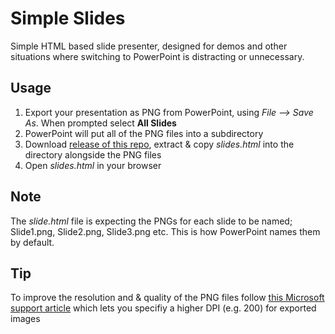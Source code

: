 # Simple Slides
Simple HTML based slide presenter, designed for demos and other situations where switching to PowerPoint is distracting or unnecessary.

## Usage
1) Export your presentation as PNG from PowerPoint, using *File --> Save As*. When prompted select **All Slides**
2) PowerPoint will put all of the PNG files into a subdirectory 
3) Download [release of this repo](https://github.com/benc-uk/simple-slides/releases), extract & copy *slides.html* into the directory alongside the PNG files
4) Open *slides.html* in your browser

## Note
The *slide.html* file is expecting the PNGs for each slide to be named; Slide1.png, Slide2.png, Slide3.png etc. This is how PowerPoint names them by default.

## Tip
To improve the resolution and & quality of the PNG files follow [this Microsoft support article](https://support.microsoft.com/en-us/help/827745/how-to-change-the-export-resolution-of-a-powerpoint-slide) which lets you specifiy a higher DPI (e.g. 200) for exported images
